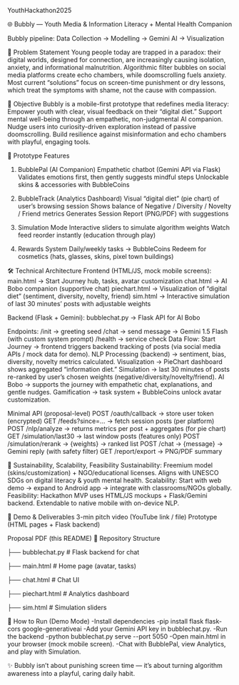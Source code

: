 YouthHackathon2025

🌐 Bubbly — Youth Media & Information Literacy + Mental Health Companion

Bubbly pipeline: Data Collection → Modelling → Gemini AI → Visualization

🚀 Problem Statement
Young people today are trapped in a paradox: their digital worlds, designed for connection, are increasingly causing isolation, anxiety, and informational malnutrition. Algorithmic filter bubbles on social media platforms create echo chambers, while doomscrolling fuels anxiety.
Most current “solutions” focus on screen-time punishment or dry lessons, which treat the symptoms with shame, not the cause with compassion.

🎯 Objective
Bubbly is a mobile-first prototype that redefines media literacy:
Empower youth with clear, visual feedback on their “digital diet.”
Support mental well-being through an empathetic, non-judgmental AI companion.
Nudge users into curiosity-driven exploration instead of passive doomscrolling.
Build resilience against misinformation and echo chambers with playful, engaging tools.


🧩 Prototype Features
1. BubblePal (AI Companion)
Empathetic chatbot (Gemini API via Flask)
Validates emotions first, then gently suggests mindful steps
Unlockable skins & accessories with BubbleCoins

2. BubbleTrack (Analytics Dashboard)
Visual “digital diet” (pie chart) of user’s browsing session
Shows balance of Negative / Diversity / Novelty / Friend metrics
Generates Session Report (PNG/PDF) with suggestions

3. Simulation Mode
Interactive sliders to simulate algorithm weights
Watch feed reorder instantly (education through play)

4. Rewards System
Daily/weekly tasks → BubbleCoins
Redeem for cosmetics (hats, glasses, skins, pixel town buildings)

🛠️ Technical Architecture
Frontend (HTML/JS, mock mobile screens):
  main.html → Start Journey hub, tasks, avatar customization
  chat.html → AI Bobo companion (supportive chat)
  piechart.html → Visualization of “digital diet” (sentiment, diversity, novelty, friend)
  sim.html → Interactive simulation of last 30 minutes’ posts with adjustable weights
  
Backend (Flask + Gemini):
  bubblechat.py → Flask API for AI Bobo
  
Endpoints:
  /init → greeting seed
  /chat → send message → Gemini 1.5 Flash (with custom system prompt)
  /health → service check
Data Flow:
  Start Journey → frontend triggers backend tracking of posts (via social media APIs / mock data for demo).
  NLP Processing (backend) → sentiment, bias, diversity, novelty metrics calculated.
  Visualization → PieChart dashboard shows aggregated “information diet.”
  Simulation → last 30 minutes of posts re-ranked by user’s chosen weights (negative/diversity/novelty/friend).
  AI Bobo → supports the journey with empathetic chat, explanations, and gentle nudges.
  Gamification → task system + BubbleCoins unlock avatar customization.

Minimal API (proposal-level)
  POST /oauth/callback → store user token (encrypted)
  GET /feeds?since=... → fetch session posts (per platform)
  POST /nlp/analyze → returns metrics per post + aggregates (for pie chart)
  GET /simulation/last30 → last window posts (features only)
  POST /simulation/rerank → {weights} → ranked list
  POST /chat → {message} → Gemini reply (with safety filter)
  GET /report/export → PNG/PDF summary

🌱 Sustainability, Scalability, Feasibility
  Sustainability: Freemium model (skins/customization) + NGO/educational licenses. Aligns with UNESCO SDGs on digital literacy & youth mental health.
  Scalability: Start with web demo → expand to Android app → integrate with classrooms/NGOs globally.
  Feasibility: Hackathon MVP uses HTML/JS mockups + Flask/Gemini backend. Extendable to native mobile with on-device NLP.

🎥 Demo & Deliverables
  3-min pitch video (YouTube link / file)
  Prototype (HTML pages + Flask backend)

Proposal PDF (this README)
📂 Repository Structure

├── bubblechat.py        # Flask backend for chat

├── main.html            # Home page (avatar, tasks)

├── chat.html            # Chat UI

├── piechart.html        # Analytics dashboard

├── sim.html             # Simulation sliders

📌 How to Run (Demo Mode)
  -Install dependencies
  -pip install flask flask-cors google-generativeai
  -Add your Gemini API key in bubblechat.py.
  -Run the backend
  -python bubblechat.py serve --port 5050
  -Open main.html in your browser (mock mobile screen).
  -Chat with BubblePal, view Analytics, and play with Simulation.
  
✨ Bubbly isn’t about punishing screen time — it’s about turning algorithm awareness into a playful, caring daily habit.
